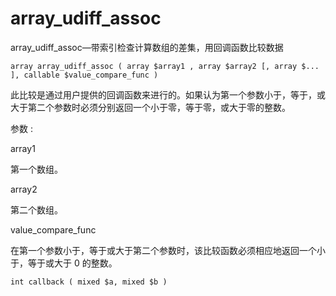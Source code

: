 # array\_udiff\_assoc

array\_udiff\_assoc—带索引检查计算数组的差集，用回调函数比较数据

```
array array_udiff_assoc ( array $array1 , array $array2 [, array $... ], callable $value_compare_func )
```

此比较是通过用户提供的回调函数来进行的。如果认为第一个参数小于，等于，或大于第二个参数时必须分别返回一个小于零，等于零，或大于零的整数。

参数 :

array1

第一个数组。

array2

第二个数组。

value\_compare\_func

在第一个参数小于，等于或大于第二个参数时，该比较函数必须相应地返回一个小于，等于或大于 0 的整数。

```
int callback ( mixed $a, mixed $b )
```



